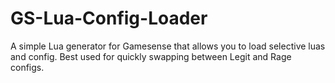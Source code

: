 # GS-Lua-Config-Loader
A simple Lua generator for Gamesense that allows you to load selective luas and config. Best used for quickly swapping between Legit and Rage configs.
